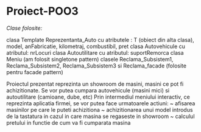 # Proiect-POO3

*Clase folosite:*

clasa Template Reprezentanta_Auto cu atributele : T (obiect din alta clasa), model, anFabricatie, kilometraj, combustibil, pret
clasa Autovehicule cu atributul: nrLocuri
clasa Autoutilitare cu atributul: suportRemorca
clasa Meniu (am folosit singletone pattern)
clasele Reclama_Subsistem1, Reclama_Subsistem2, Reclama_Subsistem3 si Reclama_facade (folosite pentru facade pattern)

Proiectul prezentat reprezinta un showroom de masini, masini ce pot fi achizitionate.
Se vor putea cumpara autovehicule (masini mici) si autoutilitare (camioane, dube, etc)
Prin intermediul meniului interactiv, ce reprezinta aplicatia firmei, se vor putea face urmatoarele actiuni:
     ~ afisarea masinilor pe care le puteti achizitiona
     ~ achizitionarea unui model introdus de la tastatura in cazul in care masina se regaseste in showroom
     ~ calculul pretului in functie de cum va fi cumparata masina
